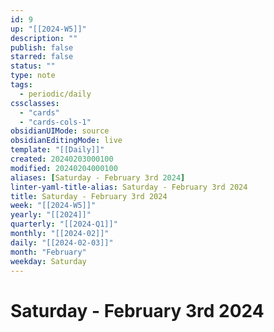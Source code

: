```yaml
---
id: 9
up: "[[2024-W5]]"
description: ""
publish: false
starred: false
status: ""
type: note
tags:
  - periodic/daily
cssclasses:
  - "cards"
  - "cards-cols-1"
obsidianUIMode: source
obsidianEditingMode: live
template: "[[Daily]]"
created: 20240203000100
modified: 20240204000100
aliases: [Saturday - February 3rd 2024]
linter-yaml-title-alias: Saturday - February 3rd 2024
title: Saturday - February 3rd 2024
week: "[[2024-W5]]"
yearly: "[[2024]]"
quarterly: "[[2024-Q1]]"
monthly: "[[2024-02]]"
daily: "[[2024-02-03]]"
month: "February"
weekday: Saturday
---
```


# Saturday - February 3rd 2024
